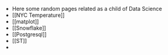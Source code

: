 - Here some random pages related as a child of Data Science
- [[NYC Temperature]]
- [[matplot]]
- [[Snowflake]]
- [[Postgresql]]
- [[ST]]
-